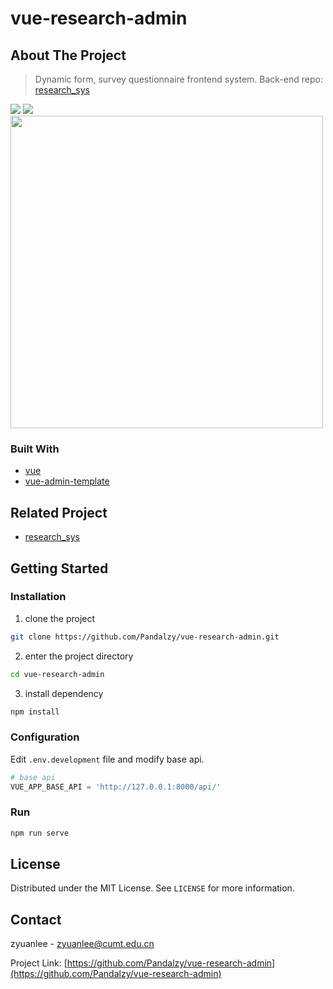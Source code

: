 # vue-research-admin

## About The Project

> Dynamic form, survey questionnaire frontend system. Back-end repo: [research_sys](https://github.com/Pandalzy/research_sys)

<img src="https://gitee.com/pandalzy/cloud_img/raw/master/imgs/20200820112910.png" />

<img src="https://gitee.com/pandalzy/cloud_img/raw/master/imgs/20200820112943.png" />

<img src="https://gitee.com/pandalzy/cloud_img/raw/master/imgs/20200820113217.png" width="500px" />

### Built With

-   [vue](https://vuejs.org/)
-   [vue-admin-template](https://github.com/PanJiaChen/vue-admin-template)

## Related Project

-   [research_sys](https://github.com/Pandalzy/research_sys)

## Getting Started

### Installation

1. clone the project

```sh
git clone https://github.com/Pandalzy/vue-research-admin.git
```

2. enter the project directory

```sh
cd vue-research-admin
```

3. install dependency

```sh
npm install
```

### Configuration

Edit `.env.development` file and modify base api.

```python
# base api
VUE_APP_BASE_API = 'http://127.0.0.1:8000/api/'
```

### Run

```sh
npm run serve
```

## License

Distributed under the MIT License. See `LICENSE` for more information.

## Contact

zyuanlee - zyuanlee@cumt.edu.cn

Project Link: [https://github.com/Pandalzy/vue-research-admin](https://github.com/Pandalzy/vue-research-admin)
